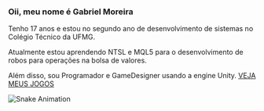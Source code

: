 ### Oii, meu nome é Gabriel Moreira

Tenho 17 anos e estou no segundo ano de desenvolvimento de sistemas no Colégio Técnico da UFMG.

Atualmente estou aprendendo NTSL e MQL5 para o desenvolvimento de robos para operações na bolsa de valores.

Além disso, sou Programador e GameDesigner usando a engine Unity. 
<a href="thenightx.itch.io"> VEJA MEUS JOGOS </a>

![Snake Animation](https://github.com/moreira-gabriel/moreira-gabriel/blob/output/github-contribution-grid-snake.svg)


<!--
**moreira-gabriel/moreira-gabriel** is a ✨ _special_ ✨ repository because its `README.md` (this file) appears on your GitHub profile.

Here are some ideas to get you started:

- 🔭 I’m currently working on ...
- 🌱 I’m currently learning ...
- 👯 I’m looking to collaborate on ...
- 🤔 I’m looking for help with ...
- 💬 Ask me about ...
- 📫 How to reach me: ...
- 😄 Pronouns: ...
- ⚡ Fun fact: ...
-->
